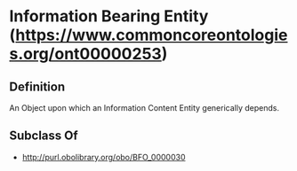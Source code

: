 # Information Bearing Entity (https://www.commoncoreontologies.org/ont00000253)

## Definition
An Object upon which an Information Content Entity generically depends.

## Subclass Of
- http://purl.obolibrary.org/obo/BFO_0000030

